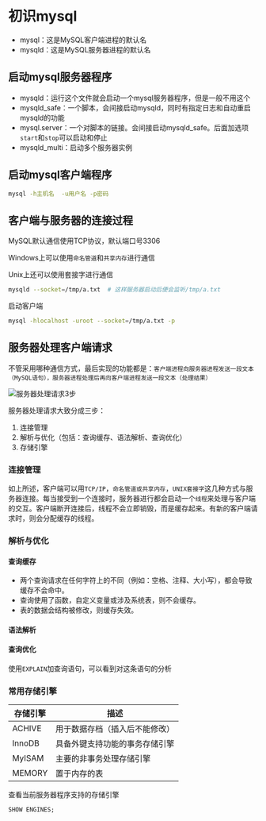 # 初识mysql

- mysql：这是MySQL客户端进程的默认名
- mysqld：这是MySQL服务器进程的默认名

## 启动mysql服务器程序

- mysqld：运行这个文件就会启动一个mysql服务器程序，但是一般不用这个
- mysqld_safe：一个脚本，会间接启动mysqld，同时有指定日志和自动重启mysqld的功能
- mysql.server：一个对脚本的链接。会间接启动mysqld_safe。后面加选项`start`和`stop`可以启动和停止
- mysqld_multi：启动多个服务器实例

## 启动mysql客户端程序

```bash
mysql -h主机名  -u用户名 -p密码
```

## 客户端与服务器的连接过程

MySQL默认通信使用TCP协议，默认端口号3306

Windows上可以使用`命名管道`和`共享内存`进行通信

Unix上还可以使用套接字进行通信

```bash
mysqld --socket=/tmp/a.txt  # 这样服务器启动后便会监听/tmp/a.txt
```

启动客户端

```bash
mysql -hlocalhost -uroot --socket=/tmp/a.txt -p
```

## 服务器处理客户端请求

不管采用哪种通信方式，最后实现的功能都是：`客户端进程向服务器进程发送一段文本（MySQL语句），服务器进程处理后再向客户端进程发送一段文本（处理结果）`

![服务器处理请求3步](https://s3.ax1x.com/2020/12/03/DTx5Yn.png)

服务器处理请求大致分成三步：

1. 连接管理
2. 解析与优化（包括：查询缓存、语法解析、查询优化）
3. 存储引擎

### 连接管理

如上所述，客户端可以用`TCP/IP`，`命名管道或共享内存`，`UNIX套接字`这几种方式与服务器连接。每当接受到一个连接时，服务器进行都会启动一个`线程`来处理与客户端的交互。客户端断开连接后，线程不会立即销毁，而是缓存起来。有新的客户端请求时，则会分配缓存的线程。

### 解析与优化

#### 查询缓存

- 两个查询请求在任何字符上的不同（例如：空格、注释、大小写），都会导致缓存不会命中。
- 查询使用了函数，自定义变量或涉及系统表，则不会缓存。
- 表的数据会结构被修改，则缓存失效。

#### 语法解析

#### 查询优化

使用`EXPLAIN`加查询语句，可以看到对这条语句的分析

### 常用存储引擎

|存储引擎|描述|
|-|-|
|ACHIVE|用于数据存档（插入后不能修改）|
|InnoDB|具备外键支持功能的事务存储引擎|
|MyISAM|主要的非事务处理存储引擎|
|MEMORY|置于内存的表|

查看当前服务器程序支持的存储引擎

```sql
SHOW ENGINES;
```